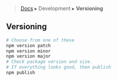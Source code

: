> [Docs](../README.md) ▸ Development ▸ **Versioning**

## Versioning

```bash
# Choose from one of these
npm version patch
npm version minor
npm version major
# Check package version and size.
# If everything looks good, then publish
npm publish
```